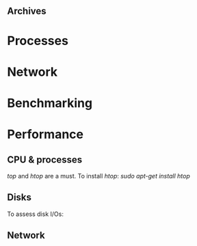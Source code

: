 ## Archives




# Processes

# Network

# Benchmarking

# Performance

## CPU & processes

_top_ and _htop_ are a must. To install _htop_: *sudo apt-get install htop*

## Disks

To assess disk I/Os: 

## Network
